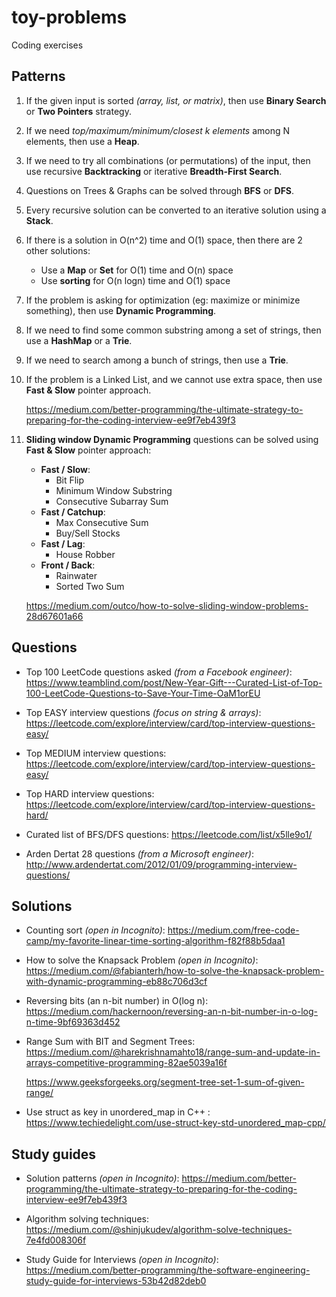 # toy-problems

Coding exercises

## Patterns

1. If the given input is sorted _(array, list, or matrix)_, then use __Binary Search__ or __Two Pointers__ strategy.

2. If we need _top/maximum/minimum/closest k elements_ among N elements, then use a __Heap__.

3. If we need to try all combinations (or permutations) of the input, then use recursive __Backtracking__ or iterative __Breadth-First Search__.

4. Questions on Trees & Graphs can be solved through __BFS__ or __DFS__.

5. Every recursive solution can be converted to an iterative solution using a __Stack__.

6. If there is a solution in O(n^2) time and O(1) space, then there are 2 other solutions:
   - Use a __Map__ or __Set__ for O(1) time and O(n) space
   - Use __sorting__ for O(n logn) time and O(1) space

7. If the problem is asking for optimization (eg: maximize or minimize something), then use __Dynamic Programming__.

8. If we need to find some common substring among a set of strings, then use a __HashMap__ or a __Trie__.

9. If we need to search among a bunch of strings, then use a __Trie__.

10. If the problem is a Linked List, and we cannot use extra space, then use __Fast & Slow__ pointer approach.

    <https://medium.com/better-programming/the-ultimate-strategy-to-preparing-for-the-coding-interview-ee9f7eb439f3>

11. __Sliding window Dynamic Programming__ questions can be solved using __Fast & Slow__ pointer approach:
    - __Fast / Slow__:
        - Bit Flip
        - Minimum Window Substring
        - Consecutive Subarray Sum
    - __Fast / Catchup__:
        - Max Consecutive Sum
        - Buy/Sell Stocks
    - __Fast / Lag__:
        - House Robber
    - __Front / Back__:
        - Rainwater
        - Sorted Two Sum

    <https://medium.com/outco/how-to-solve-sliding-window-problems-28d67601a66>

## Questions

- Top 100 LeetCode questions asked _(from a Facebook engineer)_: <https://www.teamblind.com/post/New-Year-Gift---Curated-List-of-Top-100-LeetCode-Questions-to-Save-Your-Time-OaM1orEU>

- Top EASY interview questions _(focus on string & arrays)_: <https://leetcode.com/explore/interview/card/top-interview-questions-easy/>

- Top MEDIUM interview questions: <https://leetcode.com/explore/interview/card/top-interview-questions-easy/>

- Top HARD interview questions: <https://leetcode.com/explore/interview/card/top-interview-questions-hard/>

- Curated list of BFS/DFS questions: <https://leetcode.com/list/x5lle9o1/>

- Arden Dertat 28 questions _(from a Microsoft engineer)_: <http://www.ardendertat.com/2012/01/09/programming-interview-questions/>

## Solutions

- Counting sort _(open in Incognito)_: <https://medium.com/free-code-camp/my-favorite-linear-time-sorting-algorithm-f82f88b5daa1>

- How to solve the Knapsack Problem _(open in Incognito)_: <https://medium.com/@fabianterh/how-to-solve-the-knapsack-problem-with-dynamic-programming-eb88c706d3cf>

- Reversing bits (an n-bit number) in O(log n): <https://medium.com/hackernoon/reversing-an-n-bit-number-in-o-log-n-time-9bf69363d452>

- Range Sum with BIT and Segment Trees: <https://medium.com/@harekrishnamahto18/range-sum-and-update-in-arrays-competitive-programming-82ae5039a16f>

  <https://www.geeksforgeeks.org/segment-tree-set-1-sum-of-given-range/>

- Use struct as key in unordered_map in C++ : <https://www.techiedelight.com/use-struct-key-std-unordered_map-cpp/>

## Study guides

- Solution patterns _(open in Incognito)_: <https://medium.com/better-programming/the-ultimate-strategy-to-preparing-for-the-coding-interview-ee9f7eb439f3>

- Algorithm solving techniques: <https://medium.com/@shinjukudev/algorithm-solve-techniques-7e4fd008306f>

- Study Guide for Interviews _(open in Incognito)_: <https://medium.com/better-programming/the-software-engineering-study-guide-for-interviews-53b42d82deb0>